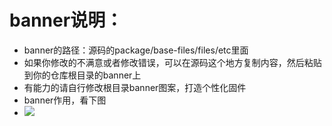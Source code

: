 # banner说明：
- banner的路径：源码的package/base-files/files/etc里面
- 如果你修改的不满意或者修改错误，可以在源码这个地方复制内容，然后粘贴到你的仓库根目录的banner上
- 有能力的请自行修改根目录banner图案，打造个性化固件
- banner作用，看下图
- <img src="https://github.com/danshui-git/shuoming/blob/master/doc/banner.png" />

